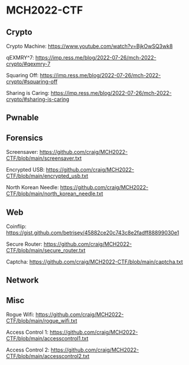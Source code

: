 # MCH2022-CTF

## Crypto
Crypto Machine: https://www.youtube.com/watch?v=BjkOwSQ3wk8

qEXMRY^7: https://imp.ress.me/blog/2022-07-26/mch-2022-crypto/#qexmry-7

Squaring Off: https://imp.ress.me/blog/2022-07-26/mch-2022-crypto/#squaring-off

Sharing is Caring: https://imp.ress.me/blog/2022-07-26/mch-2022-crypto/#sharing-is-caring

## Pwnable

## Forensics

Screensaver: https://github.com/craig/MCH2022-CTF/blob/main/screensaver.txt

Encrypted USB: https://github.com/craig/MCH2022-CTF/blob/main/encrypted_usb.txt

North Korean Needle: https://github.com/craig/MCH2022-CTF/blob/main/north_korean_needle.txt


## Web

Coinflip: https://gist.github.com/betrisey/45882ce20c743c8e2fadff88899030e1

Secure Router: https://github.com/craig/MCH2022-CTF/blob/main/secure_router.txt

Captcha: https://github.com/craig/MCH2022-CTF/blob/main/captcha.txt

## Network

## Misc

Rogue Wifi: https://github.com/craig/MCH2022-CTF/blob/main/rogue_wifi.txt

Access Control 1: https://github.com/craig/MCH2022-CTF/blob/main/accesscontrol1.txt

Access Control 2: https://github.com/craig/MCH2022-CTF/blob/main/accesscontrol2.txt
